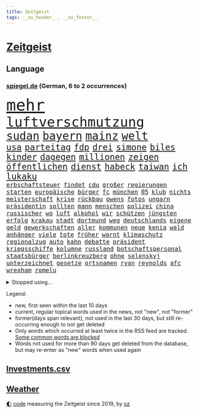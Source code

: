 ```yaml
---
title: Zeitgeist
tags: __no_header__, __no_footer__
---
```


# [Zeitgeist](https://oliz.io/zeitgeist/)

## Language

<h3><a href="https://www.spiegel.de" target="_blank">spiegel.de</a> (German, 6 to 2 occurrences)</h3>
<p style="font-family:monospace">
<span style="font-size:32pt"><a href="news_links.html#mehr" class="current">mehr</a></span>
<br>
<span style="font-size:27pt"><a href="news_links.html#luftverschmutzung" class="current">luftverschmutzung</a></span>
<br>
<span style="font-size:22pt"><a href="news_links.html#sudan" class="new">sudan</a></span>
<span style="font-size:22pt"><a href="news_links.html#bayern" class="current">bayern</a></span>
<span style="font-size:22pt"><a href="news_links.html#mainz" class="current">mainz</a></span>
<span style="font-size:22pt"><a href="news_links.html#welt" class="current">welt</a></span>
<br>
<span style="font-size:17pt"><a href="news_links.html#usa" class="current">usa</a></span>
<span style="font-size:17pt"><a href="news_links.html#parteitag" class="new">parteitag</a></span>
<span style="font-size:17pt"><a href="news_links.html#fdp" class="current">fdp</a></span>
<span style="font-size:17pt"><a href="news_links.html#drei" class="current">drei</a></span>
<span style="font-size:17pt"><a href="news_links.html#simone" class="current">simone</a></span>
<span style="font-size:17pt"><a href="news_links.html#biles" class="new">biles</a></span>
<span style="font-size:17pt"><a href="news_links.html#kinder" class="current">kinder</a></span>
<span style="font-size:17pt"><a href="news_links.html#dagegen" class="current">dagegen</a></span>
<span style="font-size:17pt"><a href="news_links.html#millionen" class="current">millionen</a></span>
<span style="font-size:17pt"><a href="news_links.html#zeigen" class="current">zeigen</a></span>
<span style="font-size:17pt"><a href="news_links.html#öffentlichen" class="current">öffentlichen</a></span>
<span style="font-size:17pt"><a href="news_links.html#dienst" class="current">dienst</a></span>
<span style="font-size:17pt"><a href="news_links.html#habeck" class="current">habeck</a></span>
<span style="font-size:17pt"><a href="news_links.html#taiwan" class="current">taiwan</a></span>
<span style="font-size:17pt"><a href="news_links.html#ich" class="current">ich</a></span>
<span style="font-size:17pt"><a href="news_links.html#lukaku" class="current">lukaku</a></span>
<br>
<span style="font-size:12pt"><a href="news_links.html#erbschaftsteuer" class="new">erbschaftsteuer</a></span>
<span style="font-size:12pt"><a href="news_links.html#findet" class="current">findet</a></span>
<span style="font-size:12pt"><a href="news_links.html#cdu" class="current">cdu</a></span>
<span style="font-size:12pt"><a href="news_links.html#großer" class="current">großer</a></span>
<span style="font-size:12pt"><a href="news_links.html#regierungen" class="new">regierungen</a></span>
<span style="font-size:12pt"><a href="news_links.html#starten" class="current">starten</a></span>
<span style="font-size:12pt"><a href="news_links.html#europäische" class="current">europäische</a></span>
<span style="font-size:12pt"><a href="news_links.html#bürger" class="current">bürger</a></span>
<span style="font-size:12pt"><a href="news_links.html#fc" class="current">fc</a></span>
<span style="font-size:12pt"><a href="news_links.html#münchen" class="current">münchen</a></span>
<span style="font-size:12pt"><a href="news_links.html#05" class="current">05</a></span>
<span style="font-size:12pt"><a href="news_links.html#klub" class="current">klub</a></span>
<span style="font-size:12pt"><a href="news_links.html#nichts" class="current">nichts</a></span>
<span style="font-size:12pt"><a href="news_links.html#meisterschaft" class="current">meisterschaft</a></span>
<span style="font-size:12pt"><a href="news_links.html#krise" class="current">krise</a></span>
<span style="font-size:12pt"><a href="news_links.html#rückbau" class="new">rückbau</a></span>
<span style="font-size:12pt"><a href="news_links.html#owens" class="new">owens</a></span>
<span style="font-size:12pt"><a href="news_links.html#fotos" class="current">fotos</a></span>
<span style="font-size:12pt"><a href="news_links.html#ungarn" class="current">ungarn</a></span>
<span style="font-size:12pt"><a href="news_links.html#präsidentin" class="current">präsidentin</a></span>
<span style="font-size:12pt"><a href="news_links.html#sollten" class="current">sollten</a></span>
<span style="font-size:12pt"><a href="news_links.html#mann" class="current">mann</a></span>
<span style="font-size:12pt"><a href="news_links.html#menschen" class="current">menschen</a></span>
<span style="font-size:12pt"><a href="news_links.html#polizei" class="current">polizei</a></span>
<span style="font-size:12pt"><a href="news_links.html#china" class="current">china</a></span>
<span style="font-size:12pt"><a href="news_links.html#russischer" class="current">russischer</a></span>
<span style="font-size:12pt"><a href="news_links.html#wo" class="current">wo</a></span>
<span style="font-size:12pt"><a href="news_links.html#luft" class="current">luft</a></span>
<span style="font-size:12pt"><a href="news_links.html#alkohol" class="current">alkohol</a></span>
<span style="font-size:12pt"><a href="news_links.html#wir" class="current">wir</a></span>
<span style="font-size:12pt"><a href="news_links.html#schützen" class="current">schützen</a></span>
<span style="font-size:12pt"><a href="news_links.html#jüngsten" class="current">jüngsten</a></span>
<span style="font-size:12pt"><a href="news_links.html#erfolg" class="current">erfolg</a></span>
<span style="font-size:12pt"><a href="news_links.html#krakau" class="current">krakau</a></span>
<span style="font-size:12pt"><a href="news_links.html#stadt" class="current">stadt</a></span>
<span style="font-size:12pt"><a href="news_links.html#dortmund" class="current">dortmund</a></span>
<span style="font-size:12pt"><a href="news_links.html#weg" class="current">weg</a></span>
<span style="font-size:12pt"><a href="news_links.html#deutschlands" class="current">deutschlands</a></span>
<span style="font-size:12pt"><a href="news_links.html#eigene" class="current">eigene</a></span>
<span style="font-size:12pt"><a href="news_links.html#geld" class="current">geld</a></span>
<span style="font-size:12pt"><a href="news_links.html#gewerkschaften" class="current">gewerkschaften</a></span>
<span style="font-size:12pt"><a href="news_links.html#aller" class="current">aller</a></span>
<span style="font-size:12pt"><a href="news_links.html#kommunen" class="current">kommunen</a></span>
<span style="font-size:12pt"><a href="news_links.html#neue" class="current">neue</a></span>
<span style="font-size:12pt"><a href="news_links.html#kenia" class="current">kenia</a></span>
<span style="font-size:12pt"><a href="news_links.html#wald" class="current">wald</a></span>
<span style="font-size:12pt"><a href="news_links.html#anhänger" class="current">anhänger</a></span>
<span style="font-size:12pt"><a href="news_links.html#viele" class="current">viele</a></span>
<span style="font-size:12pt"><a href="news_links.html#tote" class="current">tote</a></span>
<span style="font-size:12pt"><a href="news_links.html#früher" class="current">früher</a></span>
<span style="font-size:12pt"><a href="news_links.html#warnt" class="current">warnt</a></span>
<span style="font-size:12pt"><a href="news_links.html#klimaschutz" class="current">klimaschutz</a></span>
<span style="font-size:12pt"><a href="news_links.html#regionalzug" class="current">regionalzug</a></span>
<span style="font-size:12pt"><a href="news_links.html#auto" class="current">auto</a></span>
<span style="font-size:12pt"><a href="news_links.html#kahn" class="current">kahn</a></span>
<span style="font-size:12pt"><a href="news_links.html#debatte" class="current">debatte</a></span>
<span style="font-size:12pt"><a href="news_links.html#präsident" class="current">präsident</a></span>
<span style="font-size:12pt"><a href="news_links.html#kriegsschiffe" class="current">kriegsschiffe</a></span>
<span style="font-size:12pt"><a href="news_links.html#kolumne" class="current">kolumne</a></span>
<span style="font-size:12pt"><a href="news_links.html#russland" class="current">russland</a></span>
<span style="font-size:12pt"><a href="news_links.html#botschaftspersonal" class="new">botschaftspersonal</a></span>
<span style="font-size:12pt"><a href="news_links.html#staatsbürger" class="current">staatsbürger</a></span>
<span style="font-size:12pt"><a href="news_links.html#berlinkreuzberg" class="current">berlinkreuzberg</a></span>
<span style="font-size:12pt"><a href="news_links.html#ohne" class="current">ohne</a></span>
<span style="font-size:12pt"><a href="news_links.html#selenskyj" class="current">selenskyj</a></span>
<span style="font-size:12pt"><a href="news_links.html#unterzeichnet" class="current">unterzeichnet</a></span>
<span style="font-size:12pt"><a href="news_links.html#gesetze" class="current">gesetze</a></span>
<span style="font-size:12pt"><a href="news_links.html#ortsnamen" class="new">ortsnamen</a></span>
<span style="font-size:12pt"><a href="news_links.html#ryan" class="current">ryan</a></span>
<span style="font-size:12pt"><a href="news_links.html#reynolds" class="new">reynolds</a></span>
<span style="font-size:12pt"><a href="news_links.html#afc" class="new">afc</a></span>
<span style="font-size:12pt"><a href="news_links.html#wrexham" class="new">wrexham</a></span>
<span style="font-size:12pt"><a href="news_links.html#romelu" class="current">romelu</a></span>
</p>
<details>
<summary>Stopped using...</summary>
<p class="former" style="font-size:12pt">
covid(913) führende(913) schlimmer(913) umfeld(913) van(913) herrscht(912) kündigen(912) manager(912) nationen(912) bemüht(911) bereich(911) doku(911) durchsucht(911) entschied(911) frühen(911) geschrieben(911) geworfen(911) kanada(911) regierungschefs(911) theater(911) vereinigten(911) weltweiten(911) lars(910) magdeburg(910) razzia(910) studierenden(910) aufgrund(909) facebook(909) google(909) infektionen(909) julia(909) tödlicher(909) wartet(909) ermordet(908) kurzem(908) polizeieinsatz(908) verpflichtet(908) argumente(907) fürchtet(907) impfung(907) künftigen(907) lehnen(907) regisseur(907) bestimmt(906) ehren(906) großes(906) heftige(906) hinterlassen(906) linken(906) mali(906) nachfolge(906) schien(906) stich(906) unglück(906) verlängerung(906) weltweite(906) bull(905) eingeschränkt(905) red(905) rente(905) rät(905) simon(905) spott(905) vorher(905) bildung(904) diskriminierung(904) fahrrad(904) freund(904) geändert(904) kleiner(904) verurteilte(904) verändert(904) zurzeit(904) anteil(903) august(903) institut(903) längere(903) versprochen(903) virus(903) ärgert(903) fußballer(902) gefährlicher(902) hund(902) klaren(902) trainieren(902) allianz(901) beraten(901) hunde(901) teilnehmer(901) 400(900) gegenteil(900) widerspruch(900) aufgegeben(899) bürgermeisterin(899) englischen(899) kochinstitut(899) menschenleben(899) tonnen(899) siegte(898) tauchen(898) viertelfinale(898) meister(897) unterschiedlich(897) größter(896) litauen(896) ministerpräsidentin(896) patient(896) attacken(895) gebe(895) schauen(895) fußballprofi(894) entscheidenden(893) nachbarn(893) rassistischen(893) auftreten(892) besuchen(892) zwischenzeitlich(891) überschwemmungen(891) enden(890) gemeinsames(890) empfängt(889) erderwärmung(889) gerechnet(889) le(889) bande(888) entspannung(888) verfehlt(888) eklat(887) parallelen(887) letztes(886) einschätzung(885) top(885) holocaust(884) konkrete(884) landete(882) sichert(882) fan(881) schneider(881) schießen(880) eigenes(879) katar(876) jurist(873) besteht(872) gehabt(869) katharina(869) erhebliche(859) empfangen(857) normalerweise(856) palästinenser(856) staatsoberhaupt(856) konzert(854) verdoppelt(854) teuren(852) cdu/csu(846) politischer(838) dankt(822) polizeiruf(813) enthält(809) konfrontation(798) öffnet(793) estland(777) anfeindungen(774) skandale(770) carlos(764) demnächst(763) strebt(744) ermittlungsverfahren(736) long(735) investor(733) werte(718) abgegeben(681) notenbank(680) lehren(668) jahresende(666) sammelt(655) ministerin(654) anführer(653) zentralbank(652) novak(651) lebensmitteln(643) djoković(642) cup(631) verbunden(627) global(618) wellen(615) beliebte(609) erfolglos(607) zerstörten(607) fluten(606) norwegischen(601) erhofft(592) anhängern(590) realität(589) moderner(587) börsen(584) nouripour(580) gemeinschaft(574) kritischen(571) manuela(565) großbank(555) älteste(551) konflikts(548) mehrfamilienhaus(548) schulden(547) fdppolitiker(545) eingeführt(544) station(543) bettina(541) siebten(541) mond(531) verläuft(519) hafenstadt(518) beliebt(514) roth(513) reine(506) falle(500) fußballs(500) mache(493) einziger(489) meta(489) kanal(481) verteuert(472) fdpminister(471) ezb(468) oscars(466) 68(465) bat(464) südosten(461) klara(458) asien(457) heikel(457) stuhl(454) soldat(450) desto(447) mild(444) operation(434) report(433) geklagt(432) afrikanischen(430) gastbeitrag(427) verleiht(425) designer(419) warme(416) abschaffung(414) gekämpft(412) abseits(409) begleiten(407) problems(403) indischen(402) wirtschaftsweise(402) pannen(400) schneidet(393) zeitenwende(385) kremltruppen(383) unabhängig(380) bewusst(377) lindners(375) modernen(375) patrick(375) beben(374) ergab(372) begrenzt(371) windkraft(370) ten(369) staub(365) ausstieg(363) durchsuchen(356) updates(350) 24jährige(346) bodo(343) wahre(341) übergriffen(340) lngterminals(339) versöhnung(339) franken(337) perfekte(336) filialen(335) schwedens(334) enkel(333) ankara(332) exregierungschef(330) usschauspieler(330) ehrt(329) usamerikanischen(328) luisa(325) bist(320) sylt(320) wehrte(319) budapest(317) angeschlagenen(315) elisabeth(314) ausgebaut(313) gestürmt(313) nachhaltig(313) chefs(310) kommissarin(310) krimi(310) beruhigen(309) ernannt(309) unobericht(309) anhaltende(308) ausbauen(307) einhalten(306) titelverteidiger(306) leipzigs(304) ramelow(304) umwelthilfe(304) ulrich(303) erhöhtes(302) führungskräfte(302) verheerend(302) vollgas(302) yorks(302) jugendlicher(298) einzudämmen(297) künstlichen(297) misshandelt(296) gegenzug(295) drin(294) update(294) spitzt(292) verbreitung(291) thüringens(288) ukrainerusslandkrieg(288) erobern(286) bewusstsein(283) persönlicher(283) zuwanderung(281) krebserkrankung(280) stille(280) abschwung(279) verstoßen(279) gegensteuern(277) begegnen(269) extra(269) rettungsaktion(269) major(268) oslo(267) landwirtschaft(265) kultusminister(263) frauenrechte(262) csd(261) schwede(261) neubauer(258) funktion(256) nördlich(256) chinesen(253) eigentliche(253) gehirn(253) leitzins(253) wartezeiten(250) unterkünfte(249) etlichen(247) gerufen(247) lady(245) importiert(243) mithäftling(243) vereinbarten(243) wagnersöldner(243) diana(242) gründet(242) bildband(241) bach(238) wütet(238) pleiten(236) einladung(235) körperlichen(234) marvin(233) mobilisierung(230) films(228) viking(228) disco(225) gratuliert(224) unruhen(224) verschärfung(224) antarktis(223) schikaniert(221) fische(220) princess(219) spurensuche(219) übernahm(219) richtete(218) gebissen(217) stellungnahme(217) energiepauschale(215) fdpvize(215) kommunikation(215) beschwert(213) dient(213) proben(212) schwesig(211) verfassungsgericht(211) antisemitisch(210) link(210) atlantik(209) durchaus(207) feierten(207) raf(204) privatsphäre(203) ranking(203) durchhalten(202) listen(202) abermals(200) fortschritt(200) gesundheitszustand(200) indiens(198) verbleib(198) finanzministerium(197) elften(196) erwägen(196) johan(195) überraschender(195) monika(194) simuliert(194) stützt(194) wasserversorgung(193) zimmer(193) eingehalten(192) meeresboden(191) scheinbar(191) gerichtet(190) floridas(189) irland(188) klimaaktivistin(188) ausscheiden(187) houston(187) kurzen(187) verschenkt(187) bruch(186) fortschritte(186) masterplan(186) spiels(186) hakt(185) wissenschaftliche(185) erpresst(184) szenarien(184) gerecht(183) grundschulen(183) routine(183) ulf(183) umfassend(183) tshirt(182) buhlen(181) faktisch(181) massiver(181) olivier(181) geldpolitik(180) sterne(180) beobachtungen(179) männliche(179) asteroid(178) auszahlen(178) besiegen(178) sportdirektor(178) festnehmen(177) kristersson(176) razzien(176) 300000(175) langes(175) montagmorgen(174) auszahlung(173) organisieren(173) bruce(170) ratten(170) wecken(170) bergen(169) prien(169) regionalbahn(168) sehnt(168) finanzmärkte(167) herren(167) geplantes(166) zucker(166) diktatoren(165) friedensnobelpreis(165) autohersteller(164) außenpolitik(164) betrugsvorwürfe(164) dance(163) wachsamkeit(163) wartezeit(163) angekündigter(162) passagieren(162) taucher(162) sexualstraftaten(161) kampfpanzern(160) autorinnen(159) clans(159) grausam(159) hochwasser(158) filmstar(157) mine(157) ressort(154) abgesetzt(153) doping(153) erfolgsrezept(153) fusion(153) gezerrt(152) heinrich(152) übersteigen(152) arzneien(150) großereignis(150) mächte(150) weltrangliste(150) armin(149) fdpverkehrsminister(149) scheuen(149) testament(149) energieinfrastruktur(148) familienministerin(148) misstrauen(148) paus(148) flüchtlingsheim(147) klebt(147) schlusslicht(147) unterstützern(146) 736(145) ahnen(145) anlaufen(145) erkältungswelle(145) 21jährige(144) justin(144) kpführung(144) mittleren(144) versicherte(142) bewirken(141) furcht(141) tanker(141) traumatisiert(141) ernennung(140) inhalt(140) korrupt(140) raue(140) darknet(139) inhalten(139) delhi(138) reißen(138) begegnet(137) weltcup(137) brisantes(136) überragt(136) erfüllung(135) jeff(135) sydney(135) buffett(134) butter(134) echo(134) skepsis(134) warren(134) althaus(133) hill(132) rettungseinsatz(132) serben(132) vwaufsichtsrat(132) gast(131) 14jähriger(130) rivalität(130) ussänger(130) verbrenner(130) puppe(129) republikanischen(129) murdoch(128) prozentpunkte(128) realistisch(128) sound(128) technische(128) terence(128) vollsperrung(128) homophoben(127) kurzerhand(127) übersteht(127) umstrittensten(126) anteilseigner(125) feste(125) vorgängerin(125) statistische(124) 02(122) grünenchef(121) ukrainerinnen(121) verschanzt(121) gianni(120) pence(120) streben(120) subventionswettlauf(120) gegensatz(119) kritikern(119) beispiellosen(118) verkehrswende(117) abschiebungen(116) beschneiden(116) verschlafen(116) verwandte(116) aufpassen(115) bestens(115) flotte(115) tennisspieler(115) vorsichtig(115) belgier(114) gelegenheit(114) gelockert(113) traut(113) produkten(112) weltfußball(112) wmaus(112) zunehmende(112) darm(111) düsteres(110) gestalten(110) heimreise(110) hürde(110) opfers(110) what(110) gepostet(109) mehrheitlich(109) usrapper(109) immobilie(108) kapsel(108) kieler(108) überstanden(108) angefahren(107) größeren(107) kampfflugzeuge(107) lehnten(107) dienstwagen(106) kandidieren(106) umkämpft(106) ach(105) barrel(105) munitionsbeschaffung(105) reichsbürgerrazzia(105) tvserie(105) niedergelegt(104) tourismus(104) datenschützer(103) heller(103) innsbruck(103) jugendstrafe(103) kammerspiel(103) pakistans(103) spender(103) stürmen(103) venus(103) wiegelt(103) einsamer(102) aggressiv(101) berisha(101) biathletinnen(101) denise(101) euabgeordnete(101) grundlagen(101) herrmannwick(101) milliardenhilfen(101) geiseln(100) heimische(100) udo(100) viertelmillion(100) perfekten(99) uwe(99) 28jährigen(98) erfährt(98) obdachlosigkeit(98) stärkeren(98) 115(97) perus(97) fachschüler(96) umstrittenes(96) vollstreckt(95) gesendet(94) kroatischen(94) naher(94) redaktion(94) voraussetzung(94) wehrbeauftragte(94) anlaufstelle(93) erzielten(93) schönes(93) ausgeladen(92) bauzinsen(92) staatsgebiet(92) völler(92) explodierende(91) mitgliedschaft(91) nantes(91) ortega(91) regenfälle(91) strafverfahren(91) 9000(90) abbiegen(90) darlehen(90) gleichem(90) länderchefs(90) wells(90) eiskalte(89) eughurteil(89) gegensätze(89) landrat(89) notgedrungen(89) passanten(89) planungsverfahren(89) riesen(89) wintersport(89) bäumen(88) fallon(88) friert(88) ladung(88) plätze(88) prägten(88) sherrock(88) stanley(88) vorort(88) exvizepräsident(87) flüchtig(87) häusliche(87) krankenstand(87) künstlerinnen(87) nachbarländern(87) raymond(87) regierungsberater(87) täglichen(87) untersagen(87) vorstand(87) europarat(86) fdpgeneralsekretär(86) gans(86) impossible(86) kriterien(86) strategische(86) applaus(85) geheimdiensts(85) künstlern(85) zweithöchsten(85) ansicht(84) immobilienpreise(84) mischt(84) mülltonnen(84) negatives(84) prominentesten(84) sophie(84) umstrittener(84) verworfen(84) werten(84) gehindert(83) glass(83) kleinwagen(83) küken(83) zigarette(83) zlatan(83) darts(82) klimaziel(82) knappheit(82) parlamentarischen(82) volkswagenkonzern(82) westafrika(82) bildungsministerium(81) erik(81) kirchen(81) lauten(81) memorial(81) sicherheitskräften(81) diplomatisch(80) luxusmarken(80) notorisch(80) springen(80) cancelt(79) einlagensicherung(79) erlag(79) polizeischutz(79) reanimiert(79) dramen(78) hysterie(78) ivan(78) lieferanten(78) rick(78) stritt(78) toney(78) umsonst(78) zylinder(78) 69(77) komplizierten(77) lokalpolitiker(77) natosoldaten(77) ostküste(77) republic(77) wilden(77) zugeben(77) böller(76) eiltempo(76) feuerwehrmann(76) kurzschluss(76) legalem(76) parteiinternen(76) wetteraufzeichnungen(76) wikinger(76) begeistern(75) einkindpolitik(75) heiligen(75) kooperieren(75) kreminna(75) radikalislamischen(75) schadsoftware(75) 1899(74) dauer(74) erhalt(74) lindsay(74) marode(74) neundarter(74) pendler(74) sesamstraße(74) unerschwinglich(74) zwischendurchessen(74) absprache(73) entwickelten(73) familienunternehmen(73) financial(73) kopieren(73) kundendaten(73) niemeyer(73) verteidigungsministeriums(73) alcaraz(72) esc(72) externer(72) menschlichen(72) scheiben(72) schwinden(71) fashion(70) höhepunkte(70) imitiert(70) nochmals(70) sicherheitsbedenken(70) 32jähriger(69) ausgeschlagen(69) beabsichtigt(69) billy(69) bundesministerin(69) büroarbeiter(69) johanna(69) prächtig(69) socialmediakonzern(69) süßigkeiten(69) angespült(68) bescheiden(68) erfreuen(68) finanzministerin(68) geratene(68) heimatland(68) irreführend(68) janet(68) kraftakt(68) minidrohnen(68) polizeipräsident(68) sonnensystem(68) sozialer(68) yellen(68) entfernte(67) models(67) nicaragua(67) trüben(67) beschleunigt(66) bevorsteht(66) neubau(66) neunzigerjahren(66) rüstungsindustrie(66) usfinanzministerin(66) blutspenden(65) erkannt(65) homosexueller(65) klimaforscher(65) linda(65) office(65) places(65) abnehmen(64) doreen(64) fluggesellschaft(64) gefesselt(64) juristischen(64) sexleben(64) terrorgruppen(64) atlantikküste(63) indian(63) krebsdiagnose(63) rechtsaußen(63) renten(63) reutlingen(63) stieß(63) wettlauf(63) euphorischer(62) herausgeben(62) mittwochmorgen(62) nabu(62) sprengen(62) tante(62) täuschung(62) bauministerin(61) betreuer(61) bewohnerin(61) bundesbildungsministerin(61) energiepreispauschale(61) geywitz(61) högl(61) niemals(61) sanken(61) bitcoins(60) burkina(60) drückten(60) faso(60) havarierten(60) verendet(60) angehende(59) annähern(59) grünheide(59) verlangte(59) bürgerrechte(58) dienstleistungen(58) erschlich(58) gaga(58) häftlingen(58) kadaver(58) koran(58) nimm(58) polarkreises(58) theoretisch(58) deklassiert(57) fernseher(57) morty(57) märkte(57) parität(57) roiland(57) schleswigholsteins(57) spontan(57) haftet(56) uswirtschaft(56) vereidigung(56) anwesen(55) boote(55) geflossen(55) milo(55) rau(55) sondervermögen(55) techbranche(55) umweltbundesamt(55) 1997(54) anklagen(54) beantwortete(54) junior(54) usinvestor(54) überlegenheit(54) abtreibungsgegner(53) at(53) everywhere(53) once(53) schwanken(53) arts(52) aufbauen(52) bedrohlich(52) lührmann(52) positives(52) segelboot(52) seltenen(52) tiergarten(52) umdenken(52) ganztägigen(51) kickl(51) mercosur(51) panik(51) selfie(51) stillstehen(51) zögerliche(51) autounfall(50) durchführen(50) erstligisten(50) neunzigern(50) schuljahr(50) stritten(50) supermarktketten(50) verbrannt(50) verliebt(50) bogen(49) etat(49) nhs(49) verheiratet(49) vorgetäuscht(49) zurückgedrängt(49) baltikum(48) beansprucht(48) gelogen(48) generell(48) karin(48) pfannkuchen(48) rigorose(48) schimpft(48) schwäbisch(48) stausee(48) warmes(48) cäsium137(47) durchgefallen(47) neapel(47) produzenten(47) ungarischen(47) beschuldigen(46) bildungsmisere(46) fischern(46) mitgeschleift(46) neuers(46) obdachlos(46) schwerem(46) ausnahmeathletin(45) ballons(45) regenerative(45) sonnenaufgang(45) telefonnummern(45) tränengas(45) unfallursache(45) wiederaufnahme(45) winde(45) zugpersonal(45) 31jähriger(44) befreiungsschlag(44) expats(44) herzlich(44) lokale(44) oberleitung(44) untergräbt(44) vergewaltigungen(44) bundesminister(43) bürogebäude(43) dammbruch(43) diversen(43) hochzeiten(43) ranghoher(43) bergung(42) eingebrockt(42) entlassungswelle(42) erschütterungen(42) immobilienkauf(42) patientinnen(42) polizeirufvote(42) say(42) wassermassen(42) zuwachs(42) ausspähen(41) brüskiert(41) coup(41) herstellen(41) hitzewelle(41) mittelgroße(41) mount(41) mërgim(41) niger(41) polizeischüler(41) taumelt(41) willkür(41) zinswende(41) albtraum(40) ansagen(40) devise(40) don't(40) gaygesetz(40) leichtathletik(40) miroslav(40) premiers(40) purzeln(40) universum(40) verschwundenes(40) eberl(39) eingeschüchtert(39) konstruktiv(39) preissteigerung(39) aufträge(38) ausgemustert(38) knacken(38) omega(38) rolex(38) streamingangebot(38) vereinten(38) beurteilen(37) bundespartei(37) case(37) problematischen(37) sanfter(37) umstellung(37) verunsicherung(37) behauptung(36) scham(36) verschwörungstheorien(36) verstoß(36) verteuern(36) weltmeisterin(36) anschlüsse(35) berlinmitte(35) championsleaguefinale(35) fußballliga(35) grenzschutz(35) merklich(35) perfektes(35) rekordmenge(35) spielverderber(35) verbreitete(35) vwkonzern(35) zerschlagung(35) ausweis(34) bebt(34) erdbebenhilfe(34) sicherheitsexpertin(34) touren(34) unerwartete(34) unlängst(34) wissentlich(34) wuhledar(34) alarmstarts(33) gedenktag(33) gladbach(33) hilfskräfte(33) historisch(33) leichtathleten(33) vögeln(33) weiblich(33) afghanen(32) cyberkriminelle(32) profifußballer(32) rechnerisch(32) roter(32) zoos(32) jessica(31) lift(31) rabatt(31) rekordverdächtig(31) rosenthal(31) unkenntlich(31) wang(31) begegnungen(30) bestseller(30) kabel(30) relativieren(30) 200euroenergiehilfe(29) nairobi(29) spiegelinterview(29) wagenknechts(29) auswärts(28) code(28) grundschulkinder(28) hebel(28) henning(28) jeschke(28) klimaaktivist(28) langstreckenrakete(28) trinkwasserversorgung(28) ajay(27) anstatt(27) beigetragen(27) friedensplan(27) sekunde(27) unweit(27) werkzeug(27) 19jährigen(26) einreist(26) marte(26) olsbu(26) verbraucherinnen(26) worklifebalance(26) entgegenkommen(25) fehle(25) influencerinnen(25) konflikten(25) milliardenschwere(25) sprüchen(25) verbaut(25) weltgemeinschaft(25) fristen(24) mahlzeit(24) wahrscheinlichste(24) zeitgleich(24) zwist(24) jena(23) klimastiftung(23) lesung(23) lohnforderung(23) mv(23) nordirlandstreit(23) ssc(23) ertrunkenen(22) grubenunglück(22) wermelskirchen(22) königreichs(21) langlauf(21) maße(21) stinkt(21) wochenbeginn(21) erholen(20) gigant(20) lance(20) mecklenburgvorpommerns(20) spektakuläres(20) speziellen(20) volkswagens(20) webbteleskop(20) zocken(20) auffälliges(19) erbeutet(19) großmacht(19) hohes(19) landespolitik(19) schmuggelroute(19) stäbchen(19) alleingang(18) 67jährigen(17) anteile(17) ausprobieren(17) beschaffung(17) gemeindebund(17) linkenführung(17) bramsche(16) finaler(16) nablus(16) snacks(16) variable(16) absender(15) arbeitsbesuch(15) gekannt(15) medienmogul(15) rentenversicherung(15) städtetag(15) verschwörungsmythen(15) wanderer(15) örtliche(15) beruflich(14) bezieht(14) pen(14) regierungserklärung(14) soziologin(14) stadionverbot(14) stürmt(14) berücksichtigt(13) elbe(13) geschmuggelt(13) kritikerinnen(13) dna(12) dürren(12) flexible(12) strafunmündig(12) topstars(12) umsetzen(12) unmengen(12) abgase(11) donauschleuse(11) jobcenter(11) mangelhafte(11) nationaler(11) parlamentarische(11) unbefristeten(11)
</p>
</details>
<p>Legend:
<ul>
<li><span class="new">new</span>, first seen within the last 10 days</li>
<li><span class="current">current</span>, regular topical words used in the news, not "new", not "former"</li>
<li><span class="former">former(days span relevant)</span>, not used in the last 30 days, but still re-occurring enough to not get deleted</li>
<li>Only words which occurred at least twice in the RSS feed are tracked. <a href="language/filters.py">Some common words are blocked</a></li>
<li>Words not used for more than 90 days get deleted from the database, but may re-enter as "new" words when used again</li>
</ul>
</p>

## [Investments](investments.html)[.csv](investments.csv)

## [Weather](weather.html)

<footer>
<a href="javascript:toggleTheme()" class="nav">🌓</a>
<a href="https://github.com/ooz/zeitgeist">code</a> measuring the Zeitgeist since 2019, by <a href="https://oliz.io">oz</a>
</footer>
